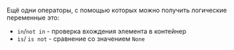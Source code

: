Ещё одни операторы, с помощью которых можно получить логические переменные это:
- `in`/`not in` - проверка вхождения элемента в контейнер
- `is`/ `is not` - сравнение со значением `None`
